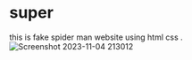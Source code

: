 # super
this is fake spider man website using html css .
![Screenshot 2023-11-04 213012](https://github.com/AnkitSin24/super/assets/89828727/ae541645-4a5d-42ff-8c7d-37d6cf3829ca)
